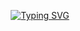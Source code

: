 <!---------- Typing SVG ---------->
<p align="center">
    <a href="https://avatars.githubusercontent.com/u/85664936?v=4">
        <img
            src="https://readme-typing-svg.herokuapp.com?size=31&width=1000&lines=Welcome+To+scarlet+BOT+codded+by+xmanux_777..."
            alt="Typing SVG"
        />
    </a>
</p>
